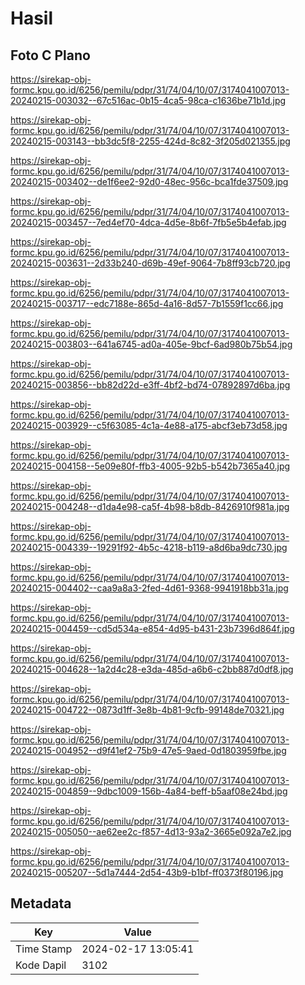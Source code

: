 # Hasil

## Foto C Plano

https://sirekap-obj-formc.kpu.go.id/6256/pemilu/pdpr/31/74/04/10/07/3174041007013-20240215-003032--67c516ac-0b15-4ca5-98ca-c1636be71b1d.jpg

https://sirekap-obj-formc.kpu.go.id/6256/pemilu/pdpr/31/74/04/10/07/3174041007013-20240215-003143--bb3dc5f8-2255-424d-8c82-3f205d021355.jpg

https://sirekap-obj-formc.kpu.go.id/6256/pemilu/pdpr/31/74/04/10/07/3174041007013-20240215-003402--de1f6ee2-92d0-48ec-956c-bca1fde37509.jpg

https://sirekap-obj-formc.kpu.go.id/6256/pemilu/pdpr/31/74/04/10/07/3174041007013-20240215-003457--7ed4ef70-4dca-4d5e-8b6f-7fb5e5b4efab.jpg

https://sirekap-obj-formc.kpu.go.id/6256/pemilu/pdpr/31/74/04/10/07/3174041007013-20240215-003631--2d33b240-d69b-49ef-9064-7b8ff93cb720.jpg

https://sirekap-obj-formc.kpu.go.id/6256/pemilu/pdpr/31/74/04/10/07/3174041007013-20240215-003717--edc7188e-865d-4a16-8d57-7b1559f1cc66.jpg

https://sirekap-obj-formc.kpu.go.id/6256/pemilu/pdpr/31/74/04/10/07/3174041007013-20240215-003803--641a6745-ad0a-405e-9bcf-6ad980b75b54.jpg

https://sirekap-obj-formc.kpu.go.id/6256/pemilu/pdpr/31/74/04/10/07/3174041007013-20240215-003856--bb82d22d-e3ff-4bf2-bd74-07892897d6ba.jpg

https://sirekap-obj-formc.kpu.go.id/6256/pemilu/pdpr/31/74/04/10/07/3174041007013-20240215-003929--c5f63085-4c1a-4e88-a175-abcf3eb73d58.jpg

https://sirekap-obj-formc.kpu.go.id/6256/pemilu/pdpr/31/74/04/10/07/3174041007013-20240215-004158--5e09e80f-ffb3-4005-92b5-b542b7365a40.jpg

https://sirekap-obj-formc.kpu.go.id/6256/pemilu/pdpr/31/74/04/10/07/3174041007013-20240215-004248--d1da4e98-ca5f-4b98-b8db-8426910f981a.jpg

https://sirekap-obj-formc.kpu.go.id/6256/pemilu/pdpr/31/74/04/10/07/3174041007013-20240215-004339--19291f92-4b5c-4218-b119-a8d6ba9dc730.jpg

https://sirekap-obj-formc.kpu.go.id/6256/pemilu/pdpr/31/74/04/10/07/3174041007013-20240215-004402--caa9a8a3-2fed-4d61-9368-9941918bb31a.jpg

https://sirekap-obj-formc.kpu.go.id/6256/pemilu/pdpr/31/74/04/10/07/3174041007013-20240215-004459--cd5d534a-e854-4d95-b431-23b7396d864f.jpg

https://sirekap-obj-formc.kpu.go.id/6256/pemilu/pdpr/31/74/04/10/07/3174041007013-20240215-004628--1a2d4c28-e3da-485d-a6b6-c2bb887d0df8.jpg

https://sirekap-obj-formc.kpu.go.id/6256/pemilu/pdpr/31/74/04/10/07/3174041007013-20240215-004722--0873d1ff-3e8b-4b81-9cfb-99148de70321.jpg

https://sirekap-obj-formc.kpu.go.id/6256/pemilu/pdpr/31/74/04/10/07/3174041007013-20240215-004952--d9f41ef2-75b9-47e5-9aed-0d1803959fbe.jpg

https://sirekap-obj-formc.kpu.go.id/6256/pemilu/pdpr/31/74/04/10/07/3174041007013-20240215-004859--9dbc1009-156b-4a84-beff-b5aaf08e24bd.jpg

https://sirekap-obj-formc.kpu.go.id/6256/pemilu/pdpr/31/74/04/10/07/3174041007013-20240215-005050--ae62ee2c-f857-4d13-93a2-3665e092a7e2.jpg

https://sirekap-obj-formc.kpu.go.id/6256/pemilu/pdpr/31/74/04/10/07/3174041007013-20240215-005207--5d1a7444-2d54-43b9-b1bf-ff0373f80196.jpg


## Metadata

| Key        | Value               |
| ---------- | ------------------- |
| Time Stamp | 2024-02-17 13:05:41 |
| Kode Dapil | 3102                |



